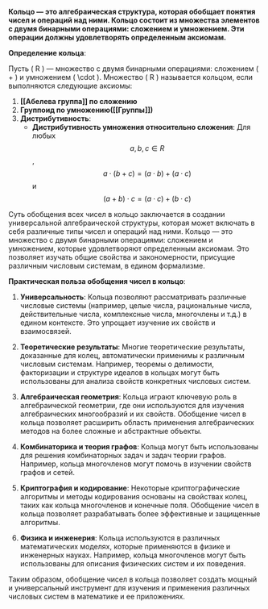 **Кольцо — это алгебраическая структура, которая обобщает понятия чисел и операций над ними. Кольцо состоит из множества элементов с двумя бинарными операциями: сложением и умножением. Эти операции должны удовлетворять определенным аксиомам.**

**Определение кольца**:

Пусть \( R \) — множество с двумя бинарными операциями: сложением \( + \) и умножением \( \cdot \). Множество \( R \) называется кольцом, если выполняются следующие аксиомы:

1. **[[Абелева группа]] по сложению**
2. **Группоид по умножению([[Группы]])**
3. **Дистрибутивность**:
   - **Дистрибутивность умножения относительно сложения**: Для любых $$a, b, c \in R$$, $$a \cdot (b + c) = (a \cdot b) + (a \cdot c)$$ и $$(a + b) \cdot c = (a \cdot c) + (b \cdot c)$$

Суть обобщения всех чисел в кольцо заключается в создании универсальной алгебраической структуры, которая может включать в себя различные типы чисел и операций над ними. Кольцо — это множество с двумя бинарными операциями: сложением и умножением, которые удовлетворяют определенным аксиомам. Это позволяет изучать общие свойства и закономерности, присущие различным числовым системам, в едином формализме.

**Практическая польза обобщения чисел в кольцо**:

1. **Универсальность**: Кольца позволяют рассматривать различные числовые системы (например, целые числа, рациональные числа, действительные числа, комплексные числа, многочлены и т.д.) в едином контексте. Это упрощает изучение их свойств и взаимосвязей.

2. **Теоретические результаты**: Многие теоретические результаты, доказанные для колец, автоматически применимы к различным числовым системам. Например, теоремы о делимости, факторизации и структуре идеалов в кольцах могут быть использованы для анализа свойств конкретных числовых систем.

3. **Алгебраическая геометрия**: Кольца играют ключевую роль в алгебраической геометрии, где они используются для изучения алгебраических многообразий и их свойств. Обобщение чисел в кольца позволяет расширить область применения алгебраических методов на более сложные и абстрактные объекты.

4. **Комбинаторика и теория графов**: Кольца могут быть использованы для решения комбинаторных задач и задач теории графов. Например, кольца многочленов могут помочь в изучении свойств графов и сетей.

5. **Криптография и кодирование**: Некоторые криптографические алгоритмы и методы кодирования основаны на свойствах колец, таких как кольца многочленов и конечные поля. Обобщение чисел в кольца позволяет разрабатывать более эффективные и защищенные алгоритмы.

6. **Физика и инженерия**: Кольца используются в различных математических моделях, которые применяются в физике и инженерных науках. Например, кольца многочленов могут быть использованы для описания физических систем и их поведения.

Таким образом, обобщение чисел в кольца позволяет создать мощный и универсальный инструмент для изучения и применения различных числовых систем в математике и ее приложениях.